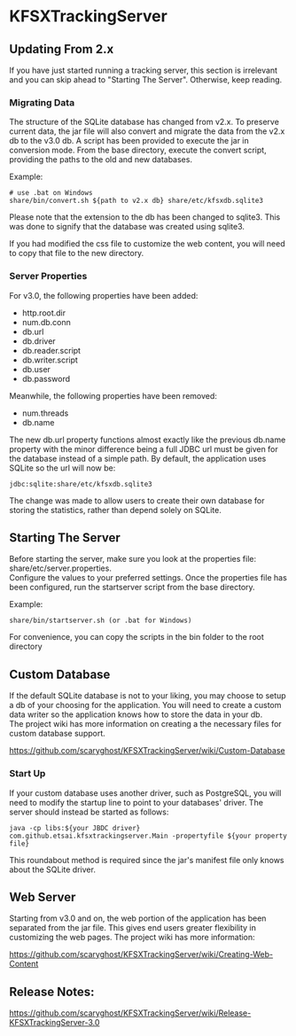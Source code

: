 KFSXTrackingServer
==================
## Updating From 2.x
If you have just started running a tracking server, this section is irrelevant and you can skip ahead to 
"Starting The Server".  Otherwise, keep reading.

### Migrating Data
The structure of the SQLite database has changed from v2.x.  To preserve current data, the jar file will also convert 
and migrate the data from the v2.x db to the v3.0 db.  A script has been provided to execute the jar in conversion 
mode.  From the base directory, execute the convert script, providing the paths to the old and new databases.

Example:  

    # use .bat on Windows  
    share/bin/convert.sh ${path to v2.x db} share/etc/kfsxdb.sqlite3  
    
Please note that the extension to the db has been changed to sqlite3.  This was done to signify that the database was 
created using sqlite3.

If you had modified the css file to customize the web content, you will need to copy that file to the new directory.

### Server Properties
For v3.0, the following properties have been added:  
* http.root.dir  
* num.db.conn
* db.url
* db.driver
* db.reader.script
* db.writer.script
* db.user
* db.password
 
Meanwhile, the following properties have been removed:  
* num.threads 
* db.name

The new db.url property functions almost exactly like the previous db.name property with the minor difference being a 
full JDBC url must be given for the database instead of a simple path.  By default, the application uses SQLite so the 
url will now be:

    jdbc:sqlite:share/etc/kfsxdb.sqlite3

The change was made to allow users to create their own database for storing the statistics, rather than depend solely 
on SQLite.

## Starting The Server
Before starting the server, make sure you look at the properties file: share/etc/server.properties.  
Configure the values to your preferred settings.  Once the properties file has been configured, run 
the startserver script from the base directory.

Example:  

    share/bin/startserver.sh (or .bat for Windows)  

For convenience, you can copy the scripts in the bin folder to the root directory

## Custom Database
If the default SQLite database is not to your liking, you may choose to setup a db of your choosing for the 
application.  You will need to create a custom data writer so the application knows how to store the data in your db.  
The project wiki has more information on creating a the necessary files for custom database support.

https://github.com/scaryghost/KFSXTrackingServer/wiki/Custom-Database

### Start Up
If your custom database uses another driver, such as PostgreSQL, you will need to modify the startup line to point to 
your databases' driver.  The server should instead be started as follows:
    
    java -cp libs:${your JBDC driver} com.github.etsai.kfsxtrackingserver.Main -propertyfile ${your property file}
    

This roundabout method is required since the jar's manifest file only knows about the SQLite driver.

## Web Server
Starting from v3.0 and on, the web portion of the application has been separated from the jar file.  This gives end 
users greater flexibility in customizing the web pages.  The project wiki has more information:

https://github.com/scaryghost/KFSXTrackingServer/wiki/Creating-Web-Content
## Release Notes:
https://github.com/scaryghost/KFSXTrackingServer/wiki/Release-KFSXTrackingServer-3.0
